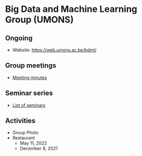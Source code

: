 # Big Data and Machine Learning Group (UMONS)

## Ongoing
- Website: https://web.umons.ac.be/bdml/

## Group meetings
- [Meeting minutes](/group-meetings)

## Seminar series
- [List of seminars](./seminars.md)

## Activities

* Group Photo
* Restaurant 
	- May 11, 2022
	- December 8, 2021